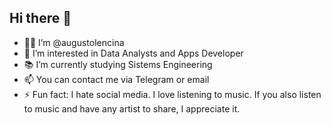## Hi there 👋

- 👨🏻 I’m @augustolencina
- 👀 I’m interested in Data Analysts and Apps Developer
- 📚 I’m currently studying Sistems Engineering
- 📫 You can contact me via Telegram or email
- ⚡ Fun fact: I hate social media. I love listening to music. If you also listen to music and have any artist to share, I appreciate it.
